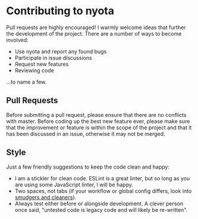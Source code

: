
# Contributing to nyota
Pull requests are highly encouraged! I warmly welcome ideas that further the
development of the project. There are a number of ways to become involved:

- Use nyota and report any found bugs
- Participate in issue discussions
- Request new features
- Reviewing code

...to name a few.


## Pull Requests
Before submitting a pull request, please ensure that there are no conflicts
with master. Before coding up the best new feature ever, please make sure that
the improvement or feature is within the scope of the project and that it has
been discussed in an issue, otherwise it may not be merged.


## Style
Just a few friendly suggestions to keep the code clean and happy:

- I am a stickler for clean code. ESLint is a great linter, but so long as you
are using some JavaScript linter, I will be happy.
- Two spaces, not tabs (if your workflow or global config differs, look into
[smudgers and cleaners](https://git-scm.com/book/en/v2/Customizing-Git-Git-Attributes#Keyword-Expansion)).
- Always test either before or alongside development. A clever person once said,
"untested code is legacy code and will likely be re-written".


